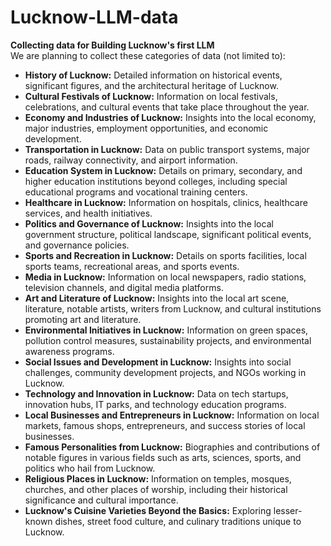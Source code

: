 <h1>Lucknow-LLM-data</h1>
<p><strong>Collecting data for Building Lucknow's first LLM</strong><br>
We are planning to collect these categories of data (not limited to):</p>

<ul>
  <li><strong>History of Lucknow:</strong> Detailed information on historical events, significant figures, and the architectural heritage of Lucknow.</li>

  <li><strong>Cultural Festivals of Lucknow:</strong> Information on local festivals, celebrations, and cultural events that take place throughout the year.</li>

  <li><strong>Economy and Industries of Lucknow:</strong> Insights into the local economy, major industries, employment opportunities, and economic development.</li>

  <li><strong>Transportation in Lucknow:</strong> Data on public transport systems, major roads, railway connectivity, and airport information.</li>

  <li><strong>Education System in Lucknow:</strong> Details on primary, secondary, and higher education institutions beyond colleges, including special educational programs and vocational training centers.</li>

  <li><strong>Healthcare in Lucknow:</strong> Information on hospitals, clinics, healthcare services, and health initiatives.</li>

  <li><strong>Politics and Governance of Lucknow:</strong> Insights into the local government structure, political landscape, significant political events, and governance policies.</li>

  <li><strong>Sports and Recreation in Lucknow:</strong> Details on sports facilities, local sports teams, recreational areas, and sports events.</li>

  <li><strong>Media in Lucknow:</strong> Information on local newspapers, radio stations, television channels, and digital media platforms.</li>

  <li><strong>Art and Literature of Lucknow:</strong> Insights into the local art scene, literature, notable artists, writers from Lucknow, and cultural institutions promoting art and literature.</li>

  <li><strong>Environmental Initiatives in Lucknow:</strong> Information on green spaces, pollution control measures, sustainability projects, and environmental awareness programs.</li>

  <li><strong>Social Issues and Development in Lucknow:</strong> Insights into social challenges, community development projects, and NGOs working in Lucknow.</li>

  <li><strong>Technology and Innovation in Lucknow:</strong> Data on tech startups, innovation hubs, IT parks, and technology education programs.</li>

  <li><strong>Local Businesses and Entrepreneurs in Lucknow:</strong> Information on local markets, famous shops, entrepreneurs, and success stories of local businesses.</li>

  <li><strong>Famous Personalities from Lucknow:</strong> Biographies and contributions of notable figures in various fields such as arts, sciences, sports, and politics who hail from Lucknow.</li>

  <li><strong>Religious Places in Lucknow:</strong> Information on temples, mosques, churches, and other places of worship, including their historical significance and cultural importance.</li>

  <li><strong>Lucknow's Cuisine Varieties Beyond the Basics:</strong> Exploring lesser-known dishes, street food culture, and culinary traditions unique to Lucknow.</li>
</ul>
